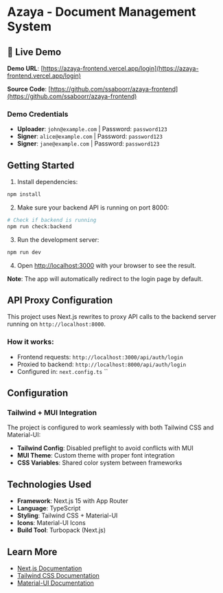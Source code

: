 # Azaya - Document Management System


## 🚀 Live Demo

**Demo URL**: [https://azaya-frontend.vercel.app/login](https://azaya-frontend.vercel.app/login)

**Source Code**: [https://github.com/ssaboorr/azaya-frontend](https://github.com/ssaboorr/azaya-frontend)

### Demo Credentials

- **Uploader**: `john@example.com` | Password: `password123`
- **Signer**: `alice@example.com` | Password: `password123`
- **Signer**: `jane@example.com` | Password: `password123`


## Getting Started

1. Install dependencies:
```bash
npm install
```

2. Make sure your backend API is running on port 8000:
```bash
# Check if backend is running
npm run check:backend
```

3. Run the development server:
```bash
npm run dev
```

4. Open [http://localhost:3000](http://localhost:3000) with your browser to see the result.

**Note**: The app will automatically redirect to the login page by default.

## API Proxy Configuration

This project uses Next.js rewrites to proxy API calls to the backend server running on `http://localhost:8000`. 

### How it works:
- Frontend requests: `http://localhost:3000/api/auth/login`
- Proxied to backend: `http://localhost:8000/api/auth/login`
- Configured in: `next.config.ts`
``

## Configuration

### Tailwind + MUI Integration

The project is configured to work seamlessly with both Tailwind CSS and Material-UI:

- **Tailwind Config**: Disabled preflight to avoid conflicts with MUI
- **MUI Theme**: Custom theme with proper font integration
- **CSS Variables**: Shared color system between frameworks


## Technologies Used

- **Framework**: Next.js 15 with App Router
- **Language**: TypeScript
- **Styling**: Tailwind CSS + Material-UI
- **Icons**: Material-UI Icons
- **Build Tool**: Turbopack (Next.js)

## Learn More

- [Next.js Documentation](https://nextjs.org/docs)
- [Tailwind CSS Documentation](https://tailwindcss.com/docs)
- [Material-UI Documentation](https://mui.com/)